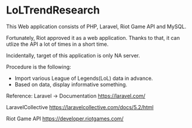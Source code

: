 # LoLTrendResearch
This Web application consists of PHP, Laravel, Riot Game API and MySQL. 

Fortunately, Riot approved it as a web application. 
Thanks to that, it can utlize the API a lot of times in a short time. 

Incidentally, target of this application is only NA server.

Procedure is the following:
- Import various League of Legends(LoL) data in advance.
- Based on data, display informative something.

Reference:
Laravel -> Documentation
https://laravel.com/

LaravelCollective
https://laravelcollective.com/docs/5.2/html

Riot Game API
https://developer.riotgames.com/
